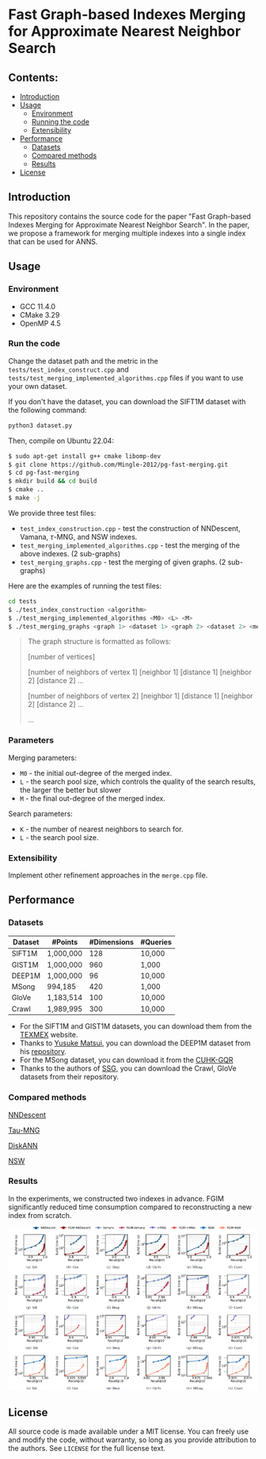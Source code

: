 # Fast Graph-based Indexes Merging for Approximate Nearest Neighbor Search

## Contents:

- [Introduction](#introduction)
- [Usage](#usage)
  - [Environment](#environment)
  - [Running the code](#run-the-code)
  - [Extensibility](#extensibility)
- [Performance](#performance)
  - [Datasets](#datasets)
  - [Compared methods](#compared-methods)
  - [Results](#results)
- [License](#license)

## Introduction

This repository contains the source code for the paper "Fast Graph-based Indexes Merging for Approximate Nearest Neighbor Search". In the paper, we propose a framework for merging multiple indexes into a single index that can be used for ANNS.

## Usage

### Environment

- GCC 11.4.0
- CMake 3.29
- OpenMP 4.5

### Run the code

Change the dataset path and the metric in the `tests/test_index_construct.cpp` and `tests/test_merging_implemented_algorithms.cpp` files if you want to use your own dataset.

If you don't have the dataset, you can download the SIFT1M dataset with the following command:

```bash
python3 dataset.py
```

Then, compile on Ubuntu 22.04:

```bash
$ sudo apt-get install g++ cmake libomp-dev
$ git clone https://github.com/Mingle-2012/pg-fast-merging.git
$ cd pg-fast-merging
$ mkdir build && cd build
$ cmake ..
$ make -j
```

We provide three test files:

- `test_index_construction.cpp` - test the construction of NNDescent, Vamana, $\tau$-MNG, and NSW indexes.
- `test_merging_implemented_algorithms.cpp` - test the merging of the above indexes. (2 sub-graphs)
- `test_merging_graphs.cpp` - test the merging of given graphs. (2 sub-graphs)

Here are the examples of running the test files:

```bash
cd tests
$ ./test_index_construction <algorithm>
$ ./test_merging_implemented_algorithms <M0> <L> <M>
$ ./test_merging_graphs <graph 1> <dataset 1> <graph 2> <dataset 2> <metric> <output>
```

> The graph structure is formatted as follows:
> 
> [number of vertices]
> 
> [number of neighbors of vertex 1] [neighbor 1] [distance 1] [neighbor 2] [distance 2] ...
> 
> [number of neighbors of vertex 2] [neighbor 1] [distance 1] [neighbor 2] [distance 2] ...
> 
> ...

### Parameters

Merging parameters:

- `M0` - the initial out-degree of the merged index.
- `L` - the search pool size, which controls the quality of the search results, the larger the better but slower
- `M` - the final out-degree of the merged index.

Search parameters:

- `K` - the number of nearest neighbors to search for.
- `L` - the search pool size.

### Extensibility

Implement other refinement approaches in the `merge.cpp` file.

## Performance

### Datasets

| Dataset | #Points   | #Dimensions | #Queries |
|---------|-----------|-------------|----------|
| SIFT1M  | 1,000,000 | 128         | 10,000   |
| GIST1M  | 1,000,000 | 960         | 1,000    |
| DEEP1M  | 1,000,000 | 96          | 10,000   |
| MSong   | 994,185   | 420         | 1,000    |
| GloVe   | 1,183,514 | 100         | 10,000   |
| Crawl   | 1,989,995 | 300         | 10,000   |

- For the SIFT1M and GIST1M datasets, you can download them from the [TEXMEX](http://corpus-texmex.irisa.fr/) website.
- Thanks to [Yusuke Matsui](https://github.com/matsui528), you can download the DEEP1M dataset from his [repository](https://github.com/matsui528/deep1b_gt).
- For the MSong dataset, you can download it from the [CUHK-GQR](https://www.cse.cuhk.edu.hk/systems/hash/gqr/datasets.html)
- Thanks to the authors of [SSG](https://github.com/ZJULearning/SSG), you can download the Crawl, GloVe datasets from their repository.

### Compared methods

[NNDescent](https://dl.acm.org/doi/abs/10.1145/1963405.1963487)

[Tau-MNG](https://dl.acm.org/doi/abs/10.1145/3588908)

[DiskANN](https://github.com/microsoft/DiskANN)

[NSW](https://github.com/nmslib/nmslib)

### Results

In the experiments, we constructed two indexes in advance. FGIM significantly reduced time consumption compared to reconstructing a new index from scratch.

![img.png](image/results.png)

## License

All source code is made available under a MIT license. You can freely
use and modify the code, without warranty, so long as you provide attribution
to the authors. See `LICENSE` for the full license text.

